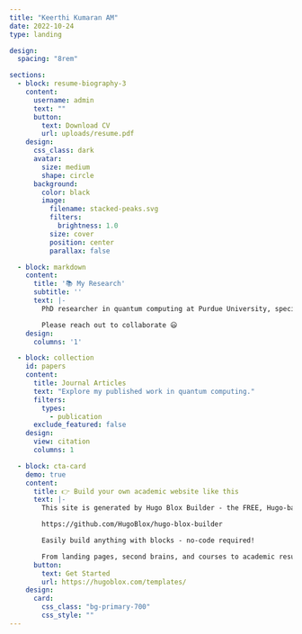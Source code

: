 ```yaml
---
title: "Keerthi Kumaran AM"
date: 2022-10-24
type: landing

design:
  spacing: "8rem"

sections:
  - block: resume-biography-3
    content:
      username: admin
      text: ""
      button:
        text: Download CV
        url: uploads/resume.pdf
    design:
      css_class: dark
      avatar:
        size: medium
        shape: circle
      background:
        color: black
        image:
          filename: stacked-peaks.svg
          filters:
            brightness: 1.0
          size: cover
          position: center
          parallax: false

  - block: markdown
    content:
      title: '📚 My Research'
      subtitle: ''
      text: |-
        PhD researcher in quantum computing at Purdue University, specializing in quantum simulations, error mitigation, and circuit optimization.

        Please reach out to collaborate 😃
    design:
      columns: '1'

  - block: collection
    id: papers
    content:
      title: Journal Articles
      text: "Explore my published work in quantum computing."
      filters:
        types:
          - publication
      exclude_featured: false
    design:
      view: citation
      columns: 1

  - block: cta-card
    demo: true
    content:
      title: 👉 Build your own academic website like this
      text: |-
        This site is generated by Hugo Blox Builder - the FREE, Hugo-based open source website builder trusted by 250,000+ academics like you.

        https://github.com/HugoBlox/hugo-blox-builder

        Easily build anything with blocks - no-code required!

        From landing pages, second brains, and courses to academic resumés, conferences, and tech blogs.
      button:
        text: Get Started
        url: https://hugoblox.com/templates/
    design:
      card:
        css_class: "bg-primary-700"
        css_style: ""
---
```

